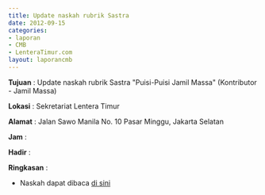 ```yaml
---
title: Update naskah rubrik Sastra
date: 2012-09-15
categories:
- laporan
- CMB
- LenteraTimur.com
layout: laporancmb
---
```


**Tujuan** : Update naskah rubrik Sastra "Puisi-Puisi Jamil Massa" (Kontributor - Jamil Massa)

**Lokasi** : Sekretariat Lentera Timur 

**Alamat** : Jalan Sawo Manila No. 10 Pasar Minggu, Jakarta Selatan

**Jam** : 

**Hadir** :  


**Ringkasan** : 
* Naskah dapat dibaca [di sini](http://www.lenteratimur.com/2012/09/puisi-puisi-jamil-massa/)
